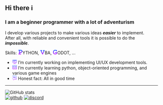 ## Hi there ℹ
### I am a beginner programmer with a lot of adventurism

I develop various projects to make various ideas _**easier**_ to implement. 
<br>After all, with reliable and convenient tools it is possible to do the _**impossible**_.

Skills: <img src=img/letter_p.svg height='15' width='15'>YTHON, <img src=img/letter_v.svg height='15' width='15'>BA, <img src=img/letter_g.svg height='15' width='15'>ODOT, ...

* <img src='img/ic1.svg' alt='PC' height='15' width='15'>  I’m currently working on implementing UI/UX development tools. 
* <img src='img/ic2.svg' alt='PC' height='15' width='15'>  I’m currently learning python, object-oriented programming, and various game engines 
* <img src='img/ic3.svg' alt='PC' height='15' width='15'>  Honest fact: All in good time 
---
![GitHub stats](https://github-readme-stats.vercel.app/api?username=SKXNIX&show_icons=true&theme=transparent&hide_border=true&title_color=1E61E8&text_color=A42EFA&icon_color=6745F2) <br>[<img src='https://img.icons8.com/?size=256&id=52539&format=png' alt='github' height='50'>](https://github.com/SKXNIX)   [<img src='https://img.icons8.com/?size=256&id=61604&format=png' alt='discord' height='50'>](https://discordapp.com/users/368205733805686808/)  


